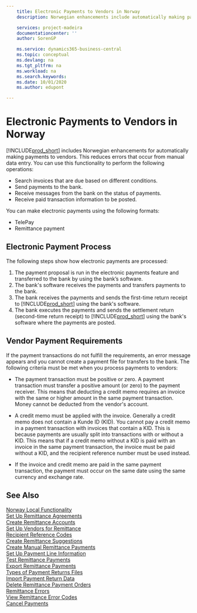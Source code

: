 ```yaml
---
    title: Electronic Payments to Vendors in Norway
    description: Norwegian enhancements include automatically making payments to vendors.

    services: project-madeira 
    documentationcenter: ''
    author: SorenGP

    ms.service: dynamics365-business-central
    ms.topic: conceptual
    ms.devlang: na
    ms.tgt_pltfrm: na
    ms.workload: na
    ms.search.keywords:
    ms.date: 10/01/2020
    ms.author: edupont

---
```

# Electronic Payments to Vendors in Norway
[!INCLUDE[prod_short](../../includes/prod_short.md)] includes Norwegian enhancements for automatically making payments to vendors. This reduces errors that occur from manual data entry. You can use this functionality to perform the following operations:  

- Search invoices that are due based on different conditions.  
- Send payments to the bank.  
- Receive messages from the bank on the status of payments.  
- Receive paid transaction information to be posted.  

You can make electronic payments using the following formats:  

- TelePay  
- Remittance payment  

## Electronic Payment Process  
The following steps show how electronic payments are processed:  

1.  The payment proposal is run in the electronic payments feature and transferred to the bank by using the bank’s software.  
2.  The bank's software receives the payments and transfers payments to the bank.  
3.  The bank receives the payments and sends the first-time return receipt to [!INCLUDE[prod_short](../../includes/prod_short.md)] using the bank's software.  
4.  The bank executes the payments and sends the settlement return (second-time return receipt) to [!INCLUDE[prod_short](../../includes/prod_short.md)] using the bank's software where the payments are posted.  

## Vendor Payment Requirements  
If the payment transactions do not fulfill the requirements, an error message appears and you cannot create a payment file for transfers to the bank. The following criteria must be met when you process payments to vendors:  

- The payment transaction must be positive or zero. A payment transaction must transfer a positive amount (or zero) to the payment receiver. This means that deducting a credit memo requires an invoice with the same or higher amount in the same payment transaction. Money cannot be deducted from the vendor's account.  

- A credit memo must be applied with the invoice. Generally a credit memo does not contain a Kunde ID (KID). You cannot pay a credit memo in a payment transaction with invoices that contain a KID. This is because payments are usually split into transactions with or without a KID. This means that if a credit memo without a KID is paid with an invoice in the same payment transaction, the invoice must be paid without a KID, and the recipient reference number must be used instead.  

- If the invoice and credit memo are paid in the same payment transaction, the payment must occur on the same date using the same currency and exchange rate.  

## See Also  
 [Norway Local Functionality](norway-local-functionality.md)   
 [Set Up Remittance Agreements](how-to-set-up-remittance-agreements.md)   
 [Create Remittance Accounts](how-to-create-remittance-accounts.md)   
 [Set Up Vendors for Remittance](how-to-set-up-vendors-for-remittance.md)   
 [Recipient Reference Codes](recipient-reference-codes.md)   
 [Create Remittance Suggestions](how-to-create-remittance-suggestions.md)   
 [Create Manual Remittance Payments](how-to-create-manual-remittance-payments.md)   
 [Set Up Payment Line Information](how-to-set-up-payment-line-information.md)   
 [Test Remittance Payments](how-to-test-remittance-payments.md)   
 [Export Remittance Payments](how-to-export-remittance-payments.md)   
 [Types of Payment Returns Files](types-of-payment-returns-files.md)   
 [Import Payment Return Data](how-to-import-payment-return-data.md)   
 [Delete Remittance Payment Orders](how-to-delete-remittance-payment-orders.md)   
 [Remittance Errors](remittance-errors.md)   
 [View Remittance Error Codes](how-to-view-remittance-error-codes.md)   
 [Cancel Payments](how-to-cancel-payments.md)
